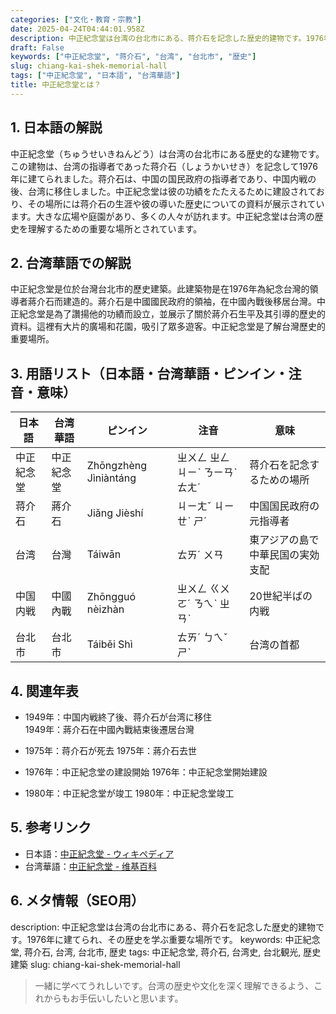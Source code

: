 ```yaml
---
categories: ["文化・教育・宗教"]
date: 2025-04-24T04:44:01.958Z
description: 中正紀念堂は台湾の台北市にある、蒋介石を記念した歴史的建物です。1976年に建てられ、その歴史を学ぶ重要な場所です。
draft: False
keywords: ["中正紀念堂", "蒋介石", "台湾", "台北市", "歴史"]
slug: chiang-kai-shek-memorial-hall
tags: ["中正紀念堂", "日本語", "台湾華語"]
title: 中正紀念堂とは？
---
```




## 1. 日本語の解説
中正紀念堂（ちゅうせいきねんどう）は台湾の台北市にある歴史的な建物です。この建物は、台湾の指導者であった蒋介石（しょうかいせき）を記念して1976年に建てられました。蒋介石は、中国の国民政府の指導者であり、中国内戦の後、台湾に移住しました。中正紀念堂は彼の功績をたたえるために建設されており、その場所には蒋介石の生涯や彼の導いた歴史についての資料が展示されています。大きな広場や庭園があり、多くの人々が訪れます。中正紀念堂は台湾の歴史を理解するための重要な場所とされています。

## 2. 台湾華語での解説
中正紀念堂是位於台灣台北市的歷史建築。此建築物是在1976年為紀念台灣的領導者蔣介石而建造的。蔣介石是中國國民政府的領袖，在中國內戰後移居台灣。中正紀念堂是為了讚揚他的功績而設立，並展示了關於蔣介石生平及其引導的歷史的資料。這裡有大片的廣場和花園，吸引了眾多遊客。中正紀念堂是了解台灣歷史的重要場所。

## 3. 用語リスト（日本語・台湾華語・ピンイン・注音・意味）

| 日本語        | 台湾華語       | ピンイン         | 注音       | 意味                          |
|---------------|----------------|-----------------|------------|-------------------------------|
| 中正紀念堂    | 中正紀念堂     | Zhōngzhèng Jìniàntáng | ㄓㄨㄥ ㄓㄥ  ㄐㄧˋ ㄋㄧㄢˋ ㄊㄤˊ | 蒋介石を記念するための場所       |
| 蒋介石        | 蔣介石         | Jiǎng Jièshí    | ㄐㄧㄤˇ ㄐㄧㄝˋ ㄕˊ | 中国国民政府の元指導者          |
| 台湾          | 台灣           | Táiwān          | ㄊㄞˊ ㄨㄢ | 東アジアの島で中華民国の実効支配 |
| 中国内戦      | 中國內戰       | Zhōngguó nèizhàn| ㄓㄨㄥ ㄍㄨㄛˊ ㄋㄟˋ ㄓㄢˋ | 20世紀半ばの内戦                 |
| 台北市        | 台北市         | Táiběi Shì      | ㄊㄞˊ ㄅㄟˇ ㄕˋ | 台湾の首都                      |

## 4. 関連年表

- 1949年：中国内戦終了後、蒋介石が台湾に移住  
  1949年：蔣介石在中國內戰結束後遷居台灣

- 1975年：蒋介石が死去
  1975年：蔣介石去世

- 1976年：中正紀念堂の建設開始
  1976年：中正紀念堂開始建設

- 1980年：中正紀念堂が竣工
  1980年：中正紀念堂竣工

## 5. 参考リンク

- 日本語：[中正紀念堂 - ウィキペディア](https://ja.wikipedia.org/wiki/中正紀念堂)
- 台湾華語：[中正紀念堂 - 维基百科](https://zh.wikipedia.org/wiki/中正紀念堂)

## 6. メタ情報（SEO用）
description: 中正紀念堂は台湾の台北市にある、蒋介石を記念した歴史的建物です。1976年に建てられ、その歴史を学ぶ重要な場所です。
keywords: 中正紀念堂, 蒋介石, 台湾, 台北市, 歴史
tags: 中正紀念堂, 蒋介石, 台湾史, 台北観光, 歴史建築
slug: chiang-kai-shek-memorial-hall

>一緒に学べてうれしいです。台湾の歴史や文化を深く理解できるよう、これからもお手伝いしたいと思います。